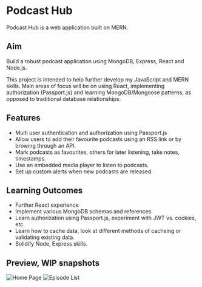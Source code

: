 # Podcast Hub
Podcast Hub is a web application built on MERN. 

## Aim

Build a robust podcast application using MongoDB, Express, React and Node.js. 

This project is intended to help further develop my JavaScript and MERN skills. Main areas of focus will be on using React, implementing authorization (Passport.js) and learning MongoDB/Mongoose patterns, as opposed to traditional database relationships. 

## Features
- Multi user authentication and authorization using Passport.js
- Allow users to add their favourite podcasts using an RSS link or by browing through an API.
- Mark podcasts as favourites, others for later listening, take notes, timestamps.
- Use an embedded media player to listen to podcasts.
- Set up custom alerts when new podcasts are released. 

## Learning Outcomes
- Further React experience
- Implement various MongoDB schemas and references 
- Learn authorization using Passport.js, experiment with JWT vs. cookies, etc.
- Learn how to cache data, look at different methods of cacheing or validating existing data.
- Solidify Node, Express skills. 

## Preview, WIP snapshots


![Home Page]('https://i.imgur.com/T58xzqY.png')
![Episode List]('https://i.imgur.com/RCDro6I.png')
